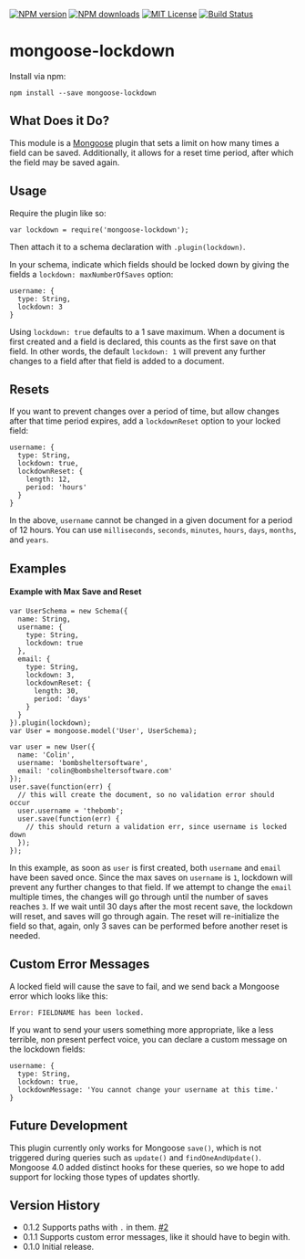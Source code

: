 [![NPM version][npm-version-image]][npm-url] [![NPM downloads][npm-downloads-image]][npm-url] [![MIT License][license-image]][license-url] [![Build Status][travis-image]][travis-url]

# mongoose-lockdown

Install via npm:

    npm install --save mongoose-lockdown

## What Does it Do?

This module is a [Mongoose](http://mongoosejs.com/) plugin that sets a limit on how many times a field can be saved. Additionally, it allows for a reset time period, after which the field may be saved again.

## Usage

Require the plugin like so:

    var lockdown = require('mongoose-lockdown');

Then attach it to a schema declaration with ``.plugin(lockdown)``.

In your schema, indicate which fields should be locked down by giving the fields a ``lockdown: maxNumberOfSaves`` option:

    username: {
      type: String,
      lockdown: 3
    }

Using ``lockdown: true`` defaults to a 1 save maximum. When a document is first created and a field is declared, this counts as the first save on that field. In other words, the default ``lockdown: 1`` will prevent any further changes to a field after that field is added to a document.

## Resets

If you want to prevent changes over a period of time, but allow changes after that time period expires, add a ``lockdownReset`` option to your locked field:

    username: {
      type: String,
      lockdown: true,
      lockdownReset: {
        length: 12,
        period: 'hours'
      }
    }

In the above, ``username`` cannot be changed in a given document for a period of 12 hours. You can use ``milliseconds``, ``seconds``, ``minutes``, ``hours``, ``days``, ``months``, and ``years``.

## Examples

#### Example with Max Save and Reset

    var UserSchema = new Schema({
      name: String,
      username: {
        type: String,
        lockdown: true
      },
      email: {
        type: String,
        lockdown: 3,
        lockdownReset: {
          length: 30,
          period: 'days'
        }
      }
    }).plugin(lockdown);
    var User = mongoose.model('User', UserSchema);

    var user = new User({
      name: 'Colin',
      username: 'bombsheltersoftware',
      email: 'colin@bombsheltersoftware.com'
    });
    user.save(function(err) {
      // this will create the document, so no validation error should occur
      user.username = 'thebomb';
      user.save(function(err) {
        // this should return a validation err, since username is locked down
      });
    });

In this example, as soon as ``user`` is first created, both ``username`` and ``email`` have been saved once. Since the max saves on ``username`` is ``1``, lockdown will prevent any further changes to that field. If we attempt to change the ``email`` multiple times, the changes will go through until the number of saves reaches ``3``. If we wait until 30 days after the most recent save, the lockdown will reset, and saves will go through again. The reset will re-initialize the field so that, again, only 3 saves can be performed before another reset is needed.

## Custom Error Messages

A locked field will cause the save to fail, and we send back a Mongoose error which looks like this:

    Error: FIELDNAME has been locked.

If you want to send your users something more appropriate, like a less terrible, non present perfect voice, you can declare a custom message on the lockdown fields:

    username: {
      type: String,
      lockdown: true,
      lockdownMessage: 'You cannot change your username at this time.'
    }

## Future Development

This plugin currently only works for Mongoose ``save()``, which is not triggered during queries such as ``update()`` and ``findOneAndUpdate()``. Mongoose 4.0 added distinct hooks for these queries, so we hope to add support for locking those types of updates shortly.

## Version History

* 0.1.2 Supports paths with `.` in them. [#2](https://github.com/colinhemphill/mongoose-lockdown/pull/2)
* 0.1.1 Supports custom error messages, like it should have to begin with.
* 0.1.0 Initial release.

[license-image]: http://img.shields.io/badge/license-MIT-blue.svg?style=flat-square
[license-url]: https://github.com/hemphillcc/mongoose-lockdown/blob/master/LICENSE

[npm-version-image]: http://img.shields.io/npm/v/mongoose-lockdown.svg?style=flat-square
[npm-downloads-image]: http://img.shields.io/npm/dm/mongoose-lockdown.svg?style=flat-square
[npm-url]: https://npmjs.org/package/mongoose-lockdown

[travis-image]: http://img.shields.io/travis/hemphillcc/mongoose-lockdown.svg?style=flat-square
[travis-url]: http://travis-ci.org/hemphillcc/mongoose-lockdown
